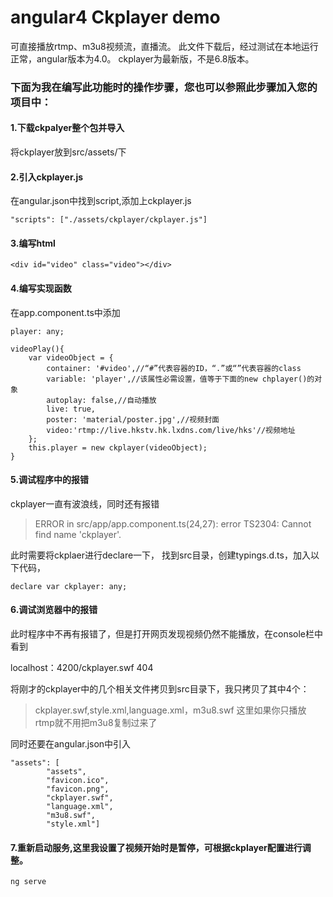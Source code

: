 # angular4 Ckplayer demo
可直接播放rtmp、m3u8视频流，直播流。
此文件下载后，经过测试在本地运行正常，angular版本为4.0。 ckplayer为最新版，不是6.8版本。

### 下面为我在编写此功能时的操作步骤，您也可以参照此步骤加入您的项目中：
#### 1.下载ckpalyer整个包并导入
将ckplayer放到src/assets/下
#### 2.引入ckplayer.js
在angular.json中找到script,添加上ckplayer.js
```
"scripts": ["./assets/ckplayer/ckplayer.js"]
```
#### 3.编写html

```
<div id="video" class="video"></div>
```

#### 4.编写实现函数
在app.component.ts中添加
```
player: any;
```
```
videoPlay(){
    var videoObject = {
        container: '#video',//“#”代表容器的ID，“.”或“”代表容器的class
        variable: 'player',//该属性必需设置，值等于下面的new chplayer()的对象
        autoplay: false,//自动播放
        live: true,
        poster: 'material/poster.jpg',//视频封面
        video:'rtmp://live.hkstv.hk.lxdns.com/live/hks'//视频地址
    };
    this.player = new ckplayer(videoObject);
}
```

#### 5.调试程序中的报错
ckplayer一直有波浪线，同时还有报错
> ERROR in src/app/app.component.ts(24,27): error TS2304: Cannot find name 'ckplayer'.

此时需要将ckplaer进行declare一下，
找到src目录，创建typings.d.ts，加入以下代码，
```
declare var ckplayer: any;
```
#### 6.调试浏览器中的报错
此时程序中不再有报错了，但是打开网页发现视频仍然不能播放，在console栏中看到

localhost：4200/ckplayer.swf 404

将刚才的ckplayer中的几个相关文件拷贝到src目录下，我只拷贝了其中4个：
> ckplayer.swf,style.xml,language.xml，m3u8.swf
这里如果你只播放rtmp就不用把m3u8复制过来了

同时还要在angular.json中引入

```
"assets": [
        "assets",
        "favicon.ico",
        "favicon.png",
        "ckplayer.swf",
        "language.xml",
        "m3u8.swf",
        "style.xml"]
```
#### 7.重新启动服务,这里我设置了视频开始时是暂停，可根据ckplayer配置进行调整。

```
ng serve
```
